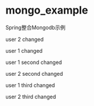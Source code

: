 # mongo_example
Spring整合Mongodb示例

user 2 changed

user 1 changed

user 1 second changed

user 2 second changed

user 1 third changed

user 2 third changed


